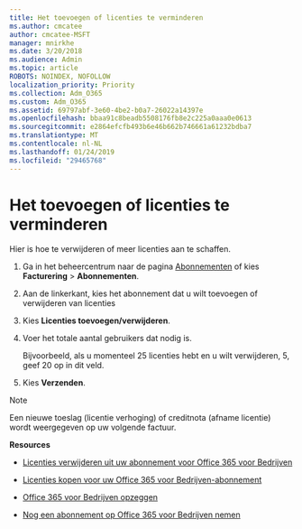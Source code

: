 ```yaml
---
title: Het toevoegen of licenties te verminderen
ms.author: cmcatee
author: cmcatee-MSFT
manager: mnirkhe
ms.date: 3/20/2018
ms.audience: Admin
ms.topic: article
ROBOTS: NOINDEX, NOFOLLOW
localization_priority: Priority
ms.collection: Adm_O365
ms.custom: Adm_O365
ms.assetid: 69797abf-3e60-4be2-b0a7-26022a14397e
ms.openlocfilehash: bbaa91c8beadb5508176fb8e2c225a0aaa0e0613
ms.sourcegitcommit: e2864efcfb493b6e46b662b746661a61232bdba7
ms.translationtype: MT
ms.contentlocale: nl-NL
ms.lasthandoff: 01/24/2019
ms.locfileid: "29465768"
---
```

# <a name="how-to-add-or-reduce-licenses"></a>Het toevoegen of licenties te verminderen

Hier is hoe te verwijderen of meer licenties aan te schaffen.
  
1. Ga in het beheercentrum naar de pagina [Abonnementen](https://go.microsoft.com/fwlink/p/?linkid=842054) of kies **Facturering** \> **Abonnementen**.
    
2. Aan de linkerkant, kies het abonnement dat u wilt toevoegen of verwijderen van licenties
    
3. Kies **Licenties toevoegen/verwijderen**.
    
4. Voer het totale aantal gebruikers dat nodig is.
    
    Bijvoorbeeld, als u momenteel 25 licenties hebt en u wilt verwijderen, 5, geef 20 op in dit veld.
    
5. Kies **Verzenden**.
    
> [!NOTE]
> Een nieuwe toeslag (licentie verhoging) of creditnota (afname licentie) wordt weergegeven op uw volgende factuur. 
  
 **Resources**
  
- [Licenties verwijderen uit uw abonnement voor Office 365 voor Bedrijven](https://support.office.com/article/9c64d127-e2dd-4ecc-81f5-2f87e5a74803)
    
- [Licenties kopen voor uw Office 365 voor Bedrijven-abonnement](https://support.office.com/article/36081d8d-b3fa-4948-8c34-e217bba825e1)
    
- [Office 365 voor Bedrijven opzeggen](https://support.office.com/article/b1bc0bef-4608-4601-813a-cdd9f746709a)
    
- [Nog een abonnement op Office 365 voor Bedrijven nemen](https://support.office.com/article/fab3b86c-3359-4042-8692-5d4dc7550b7c)
    

